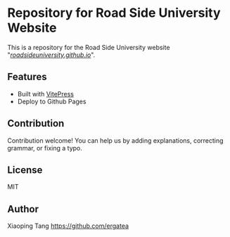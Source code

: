 # Repository for Road Side University Website

This is a repository for the Road Side University website "_[roadsideuniversity.github.io](https://roadsideuniversity.github.io)_".

## Features

- Built with [VitePress](https://vitepress.vuejs.org)
- Deploy to Github Pages

## Contribution

Contribution welcome!
You can help us by adding explanations, correcting grammar, or fixing a typo.

## License

MIT

## Author

Xiaoping Tang <https://github.com/ergatea>